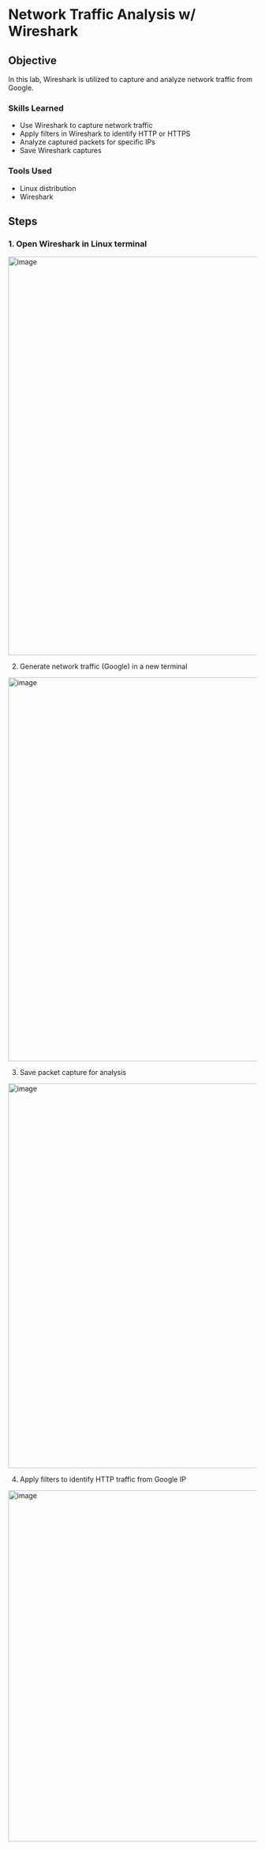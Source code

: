 # Network Traffic Analysis w/ Wireshark

## Objective

In this lab, Wireshark is utilized to capture and analyze network traffic from Google.

### Skills Learned

 - Use Wireshark to capture network traffic
 - Apply filters in Wireshark to identify HTTP or HTTPS
 - Analyze captured packets for specific IPs
 - Save Wireshark captures

### Tools Used

- Linux distribution
- Wireshark

## Steps

### 1. Open Wireshark in Linux terminal
<img width="1556" height="808" alt="image" src="https://github.com/user-attachments/assets/e4128bb6-26cc-4511-9cd1-c58f5349571a" />



2. Generate network traffic (Google) in a new terminal
<img width="1106" height="778" alt="image" src="https://github.com/user-attachments/assets/1977890b-7c26-4602-a117-51e72bf4eaf1" />


3. Save packet capture for analysis
<img width="1110" height="780" alt="image" src="https://github.com/user-attachments/assets/0a49362f-51be-4e61-b872-c79cff79502d" />


4. Apply filters to identify HTTP traffic from Google IP
<img width="1001" height="712" alt="image" src="https://github.com/user-attachments/assets/acc2ae5c-f4eb-4f7f-a2bb-13ed62e14aeb" />


